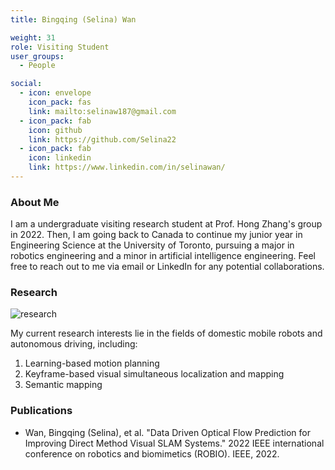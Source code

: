 ```yaml
---
title: Bingqing (Selina) Wan

weight: 31
role: Visiting Student
user_groups:
  - People

social:
  - icon: envelope 
    icon_pack: fas
    link: mailto:selinaw187@gmail.com
  - icon_pack: fab
    icon: github
    link: https://github.com/Selina22
  - icon_pack: fab
    icon: linkedin
    link: https://www.linkedin.com/in/selinawan/
---
```

### About Me
I am a undergraduate visiting research student at Prof. Hong Zhang's group in 2022. Then, I am going back to Canada to continue my junior year in Engineering Science at the University of Toronto, pursuing a major in robotics engineering and a minor in artificial intelligence engineering. Feel free to reach out to me via email or LinkedIn for any potential collaborations.

### Research
![research](authors_research/bingqing_wan.png "Research Introduction")

My current research interests lie in the fields of domestic mobile robots and autonomous driving, including:
1. Learning-based motion planning
2. Keyframe-based visual simultaneous localization and mapping
3. Semantic mapping

### Publications
- Wan, Bingqing (Selina), et al. "Data Driven Optical Flow Prediction for Improving Direct Method
Visual SLAM Systems." 2022 IEEE international conference on robotics and biomimetics (ROBIO). IEEE, 2022.